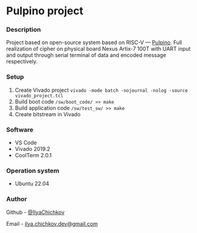 # Pulpino project

### Description

Project based on open-source system based on RISC-V — [Pulpino](https://github.com/pulp-platform/pulpino/tree/master). Full realization of cipher on physical board Nexus Artix-7 100T with UART input and output through serial terminal of data and encoded message respectively.

### Setup

1. Create Vivado project `vivado -mode batch -nojournal -nolog -source vivado_project.tcl`
2. Build boot code `/sw/boot_code/ >> make`
3. Build application code `/sw/test_sw/ >> make`
3. Create bitstream in Vivado

### Software

- VS Code
- Vivado 2019.2
- CoolTerm 2.0.1

### Operation system

- Ubuntu 22.04

### Author

Github - [@IlyaChichkov](https://github.com/IlyaChichkov/)

Email - [ilya.chichkov.dev@gmail.com](mailto:ilya.chichkov.dev@gmail.com)
